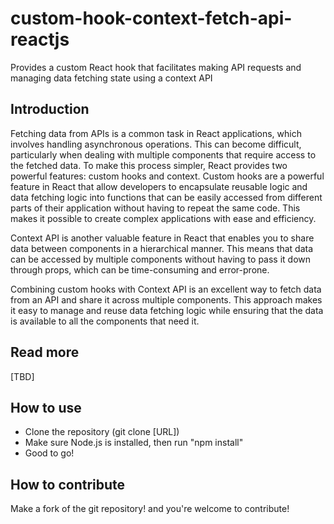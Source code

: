 # custom-hook-context-fetch-api-reactjs
Provides a custom React hook that facilitates making API requests and managing data fetching state using a context API

## Introduction
Fetching data from APIs is a common task in React applications, which involves handling asynchronous operations. This can become difficult, particularly when dealing with multiple components that require access to the fetched data. To make this process simpler, React provides two powerful features: custom hooks and context.
Custom hooks are a powerful feature in React that allow developers to encapsulate reusable logic and data fetching logic into functions that can be easily accessed from different parts of their application without having to repeat the same code. This makes it possible to create complex applications with ease and efficiency. 

Context API is another valuable feature in React that enables you to share data between components in a hierarchical manner. This means that data can be accessed by multiple components without having to pass it down through props, which can be time-consuming and error-prone. 

Combining custom hooks with Context API is an excellent way to fetch data from an API and share it across multiple components. This approach makes it easy to manage and reuse data fetching logic while ensuring that the data is available to all the components that need it.

## Read more
[TBD]

## How to use
- Clone the repository (git clone [URL])
- Make sure Node.js is installed, then run "npm install"
- Good to go!

## How to contribute
Make a fork of the git repository! and you're welcome to contribute!

